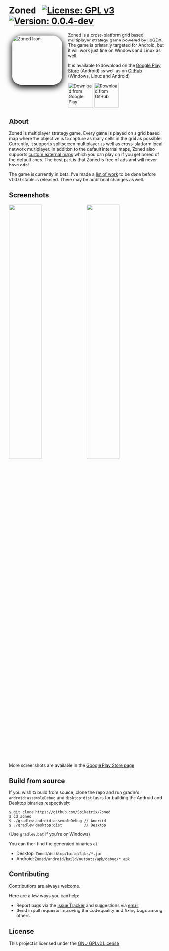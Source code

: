 # Zoned &nbsp; [![License: GPL v3](https://img.shields.io/badge/License-GPL%20v3-blue.svg)](https://www.gnu.org/licenses/gpl-3.0) [![Version: 0.0.4-dev](https://img.shields.io/badge/version-0.0.4--dev-orange)](https://github.com/Spikatrix/Zoned/releases/tag/v0.0.4-dev)

<img src="https://i.stack.imgur.com/cunrq.png" alt="Zoned Icon" align="left" style="margin: 10px 20px 10px 10px; border-radius: 20%; box-shadow: 0 6px 20px 2px black" height="162px">

Zoned is a cross-platform grid based multiplayer strategy game powered by [libGDX][libGDX]. The game is primarily targeted for Android, but it will work just fine on Windows and Linux as well.

It is available to download on the [Google Play Store][play_store_page] (Android) as well as on [GitHub][github_release_page] (Windows, Linux and Android)

<p>
	<a href="https://play.google.com/store/apps/details?id=com.cg.zoned">
		<img src="https://play.google.com/intl/en_us/badges/images/generic/en_badge_web_generic.png" alt="Download from Google Play" height="80px">
	</a>
	<a href="https://github.com/Spikatrix/Zoned/releases">
		<img src="https://i.stack.imgur.com/S4MQt.png" alt="Download from GitHub" height="80px">
	</a>
</p>

## About

Zoned is multiplayer strategy game. Every game is played on a grid based map where the objective is to capture as many cells in the grid as possible. Currently, it supports splitscreen multiplayer as well as cross-platform local network multiplayer. In addition to the default internal maps, Zoned also supports [custom external maps][custom_external_map_wiki] which you can play on if you get bored of the default ones. The best part is that Zoned is free of ads and will never have ads!

The game is currently in beta. I've made a [list of work][beta_work] to be done before v1.0.0 stable is released. There may be additional changes as well.

## Screenshots

<img src="https://lh3.googleusercontent.com/Aa7SU89CHEz5EBsE8erSxLYjmjHGOSpd0a6cvxyQFc4bG4__wnnWehJ3ArAwHm1lSAk=w720-h310-rw" width="46%"> &nbsp; &nbsp;
<img src="https://lh3.googleusercontent.com/9SUjMfMI1uFCJwppqdDfpXs3o2aO89CP0fXmAQwOWs-cCnU2tXt4_GA3REftqh5IzII=w720-h310-rw" width="46%"> &nbsp; &nbsp;

More screenshots are available in the [Google Play Store page][play_store_page]

## Build from source

If you wish to build from source, clone the repo and run gradle's `android:assembleDebug` and `desktop:dist` tasks for building the Android and Desktop binaries respectively:

    $ git clone https://github.com/Spikatrix/Zoned
    $ cd Zoned
    $ ./gradlew android:assembleDebug // Android
    $ ./gradlew desktop:dist          // Desktop

(Use `gradlew.bat` if you're on Windows)

You can then find the generated binaries at
 - Desktop: `Zoned/desktop/build/libs/*.jar`
 - Android: `Zoned/android/build/outputs/apk/debug/*.apk`

## Contributing

Contributions are always welcome.

Here are a few ways you can help:
 * Report bugs via the [Issue Tracker][issue_tracker] and suggestions via [email][email_feedback]
 * Send in pull requests improving the code quality and fixing bugs among others

## License

This project is licensed under the [GNU GPLv3 License][project_license]

<!-- Link references -->
[libGDX]: https://github.com/libgdx/libgdx
[play_store_page]: https://play.google.com/store/apps/details?id=com.cg.zoned
[github_release_page]: https://github.com/Spikatrix/Zoned/releases
[beta_work]: https://github.com/Spikatrix/Zoned/projects/1
[issue_tracker]: https://github.com/Spikatrix/Zoned/issues
[email_feedback]: mailto:cg.devworks@gmail.com?subject=Zoned+Feedback&body=Your+feedback+here
[custom_external_map_wiki]: https://github.com/Spikatrix/Zoned/wiki/Custom-External-Maps
[project_license]: https://github.com/Spikatrix/Zoned/blob/master/LICENSE

